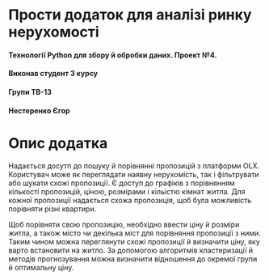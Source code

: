 # Прости додаток для аналізі ринку нерухомості
#### Технології Python для збору й обробки даних. Проект №4.
#### Виконав студент 3 курсу 
#### Групи ТВ-13 
#### Нестеренко Єгор

# Опис додатка

Надається досутп до пошуку й порівнянні пропозицій з платформи OLX. 
Користувач може як переглядати наявну нерухомість, так і фільтрувати або шукати схожі пропозиції.
Є доступ до графіків з порівнянням кількості пропозицій, ціною, розмірами і кільістю кімнат житла.
Для кожної пропозиції надається схожа пропозиція, щоб була можливість порівняти різні квартири.

Щоб порівняти свою пропозицію, необхідно ввести ціну й розміри житла, а також місто чи декілька міст 
для порівняння пропозиції з ними. Таким чином можна переглянути схожі пропозиції й визначити 
ціну, яку варто встановити на житло. За допомогою алгоритмів кластеризації й методів прогнозування 
можна визначити відношення до окремої групи й оптимальну ціну.
